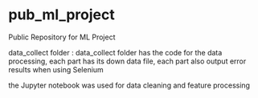 # pub_ml_project

Public Repository for ML Project 

data_collect folder : data_collect folder has the code for the data processing, each part has its down data file, each part also output error results when using Selenium

the Jupyter notebook was used for data cleaning and feature processing 



